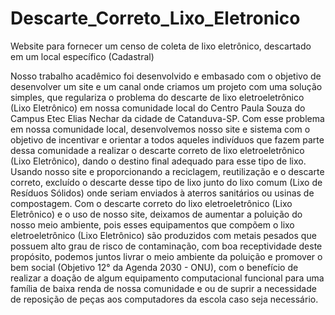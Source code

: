 # Descarte_Correto_Lixo_Eletronico
Website para fornecer um censo de coleta de lixo eletrônico, descartado em um local específico (Cadastral)

Nosso trabalho acadêmico foi desenvolvido e embasado com o objetivo de desenvolver um site e um canal onde criamos  um projeto com uma solução simples, que regulariza o problema do descarte de lixo eletroeletrônico (Lixo Eletrônico) em nossa comunidade local do Centro Paula Souza do Campus Etec Elias Nechar da cidade de Catanduva-SP. Com esse problema em nossa comunidade local, desenvolvemos nosso site e sistema com o objetivo de incentivar e orientar a todos aqueles indivíduos que fazem parte dessa comunidade a realizar o descarte correto de lixo eletroeletrônico (Lixo Eletrônico), dando o destino final adequado para esse tipo de lixo. Usando nosso site e proporcionando a reciclagem, reutilização e o descarte correto, excluído o descarte desse tipo de lixo junto do lixo comum (Lixo de Resíduos Sólidos) onde seriam enviados à aterros sanitários ou usinas de compostagem. Com o descarte correto do lixo eletroeletrônico (Lixo Eletrônico) e o uso de nosso site, deixamos de aumentar a poluição do nosso meio ambiente, pois esses equipamentos que compõem o lixo eletroeletrônico (Lixo Eletrônico) são produzidos com metais pesados que possuem alto grau de risco de contaminação, com boa receptividade deste propósito, podemos juntos livrar o meio ambiente da poluição e promover o bem social (Objetivo 12° da Agenda 2030 - ONU), com o benefício de realizar a doação de algum equipamento computacional funcional para uma família de baixa renda de nossa comunidade e ou de suprir a necessidade de reposição de peças aos computadores  da escola caso seja necessário.
